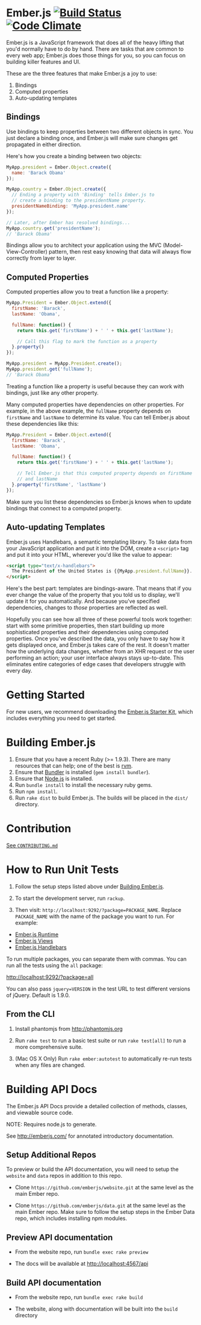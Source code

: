 # Ember.js [![Build Status](https://secure.travis-ci.org/emberjs/ember.js.png?branch=master)](http://travis-ci.org/emberjs/ember.js) [![Code Climate](https://codeclimate.com/github/emberjs/ember.js.png)](https://codeclimate.com/github/emberjs/ember.js)

Ember.js is a JavaScript framework that does all of the heavy lifting
that you'd normally have to do by hand. There are tasks that are common
to every web app; Ember.js does those things for you, so you can focus
on building killer features and UI.

These are the three features that make Ember.js a joy to use:

1. Bindings
2. Computed properties
3. Auto-updating templates

## Bindings

Use bindings to keep properties between two different objects in sync.
You just declare a binding once, and Ember.js will make sure changes get
propagated in either direction.

Here's how you create a binding between two objects:

```javascript
MyApp.president = Ember.Object.create({
  name: 'Barack Obama'
});

MyApp.country = Ember.Object.create({
  // Ending a property with 'Binding' tells Ember.js to
  // create a binding to the presidentName property.
  presidentNameBinding: 'MyApp.president.name'
});

// Later, after Ember has resolved bindings...
MyApp.country.get('presidentName');
// 'Barack Obama'
```
Bindings allow you to architect your application using the MVC
(Model-View-Controller) pattern, then rest easy knowing that data will
always flow correctly from layer to layer.

## Computed Properties

Computed properties allow you to treat a function like a property:

``` javascript
MyApp.President = Ember.Object.extend({
  firstName: 'Barack',
  lastName: 'Obama',

  fullName: function() {
    return this.get('firstName') + ' ' + this.get('lastName');

    // Call this flag to mark the function as a property
  }.property()
});

MyApp.president = MyApp.President.create();
MyApp.president.get('fullName');
// 'Barack Obama'
```

Treating a function like a property is useful because they can work with
bindings, just like any other property.

Many computed properties have dependencies on other properties. For
example, in the above example, the `fullName` property depends on
`firstName` and `lastName` to determine its value. You can tell Ember.js
about these dependencies like this:

``` javascript
MyApp.President = Ember.Object.extend({
  firstName: 'Barack',
  lastName: 'Obama',

  fullName: function() {
    return this.get('firstName') + ' ' + this.get('lastName');

    // Tell Ember.js that this computed property depends on firstName
    // and lastName
  }.property('firstName', 'lastName')
});
```

Make sure you list these dependencies so Ember.js knows when to update
bindings that connect to a computed property.

## Auto-updating Templates

Ember.js uses Handlebars, a semantic templating library. To take data
from your JavaScript application and put it into the DOM, create a
`<script>` tag and put it into your HTML, wherever you'd like the value
to appear:

``` html
<script type="text/x-handlebars">
  The President of the United States is {{MyApp.president.fullName}}.
</script>
```

Here's the best part: templates are bindings-aware. That means that if
you ever change the value of the property that you told us to display,
we'll update it for you automatically. And because you've specified
dependencies, changes to *those* properties are reflected as well.

Hopefully you can see how all three of these powerful tools work
together: start with some primitive properties, then start building up
more sophisticated properties and their dependencies using computed
properties. Once you've described the data, you only have to say
how it gets displayed once, and Ember.js takes care of the rest. It
doesn't matter how the underlying data changes, whether from an XHR
request or the user performing an action; your user interface always
stays up-to-date. This eliminates entire categories of edge cases that
developers struggle with every day.

# Getting Started

For new users, we recommend downloading the [Ember.js Starter
Kit](https://github.com/emberjs/starter-kit/tags), which includes
everything you need to get started.

# Building Ember.js

1. Ensure that you have a recent Ruby (>= 1.9.3). There are many resources that can help;
   one of the best is [rvm](https://rvm.io/).
2. Ensure that [Bundler](http://bundler.io/) is installed (`gem install bundler`).
3. Ensure that [Node.js](http://nodejs.org/) is installed.
4. Run `bundle install` to install the necessary ruby gems.
5. Run `npm install`.
6. Run `rake dist` to build Ember.js. The builds will be placed in the `dist/` directory.

# Contribution

[See `CONTRIBUTING.md`](https://github.com/emberjs/ember.js/blob/master/CONTRIBUTING.md)

# How to Run Unit Tests


1. Follow the setup steps listed above under [Building Ember.js](#building-emberjs).

2. To start the development server, run `rackup`.

3. Then visit: `http://localhost:9292/?package=PACKAGE_NAME`. Replace
`PACKAGE_NAME` with the name of the package you want to run. For
example:

  * [Ember.js Runtime](http://localhost:9292/?package=ember-runtime)
  * [Ember.js Views](http://localhost:9292/?package=ember-views)
  * [Ember.js Handlebars](http://localhost:9292/?package=ember-handlebars)

To run multiple packages, you can separate them with commas. You can run
all the tests using the `all` package:

<http://localhost:9292/?package=all>

You can also pass `jquery=VERSION` in the test URL to test different
versions of jQuery. Default is 1.9.0.

## From the CLI

1. Install phantomjs from http://phantomjs.org

2. Run `rake test` to run a basic test suite or run `rake test[all]` to
   run a more comprehensive suite.

3. (Mac OS X Only) Run `rake ember:autotest` to automatically re-run tests
   when any files are changed.

# Building API Docs

The Ember.js API Docs provide a detailed collection of methods, classes,
and viewable source code.

NOTE: Requires node.js to generate.

See <http://emberjs.com/> for annotated introductory documentation.

## Setup Additional Repos

To preview or build the API documentation, you will need to setup
the `website` and `data` repos in addition to this repo.

* Clone `https://github.com/emberjs/website.git` at the same level as the
  main Ember repo.

* Clone `https://github.com/emberjs/data.git` at the same level as the main
  Ember repo. Make sure to follow the setup steps in the Ember Data repo,
  which includes installing npm modules.

## Preview API documentation

* From the website repo, run `bundle exec rake preview`

* The docs will be available at <http://localhost:4567/api>

## Build API documentation

* From the website repo, run `bundle exec rake build`

* The website, along with documentation will be built into the `build`
  directory
